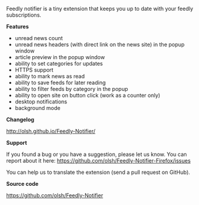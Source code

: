 Feedly notifier is a tiny extension that keeps you up to date with your feedly subscriptions.

**Features**

- unread news count
- unread news headers (with direct link on the news site) in the popup window
- article preview in the popup window
- ability to set categories for updates
- HTTPS support
- ability to mark news as read
- ability to save feeds for later reading
- ability to filter feeds by category in the popup
- ability to open site on button click (work as a counter only)
- desktop notifications
- background mode

**Changelog**

http://olsh.github.io/Feedly-Notifier/

**Support**

If you found a bug or you have a suggestion, please let us know.
You can report about it here:
https://github.com/olsh/Feedly-Notifier-Firefox/issues

You can help us to translate the extension (send a pull request on GitHub).

**Source code**

https://github.com/olsh/Feedly-Notifier